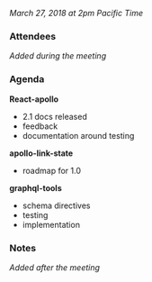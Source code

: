 *March 27, 2018 at 2pm Pacific Time*

### Attendees

*Added during the meeting*

### Agenda

**React-apollo**

- 2.1 docs released
- feedback
- documentation around testing

**apollo-link-state**

- roadmap for 1.0

**graphql-tools**

- schema directives
- testing
- implementation

### Notes
*Added after the meeting*

